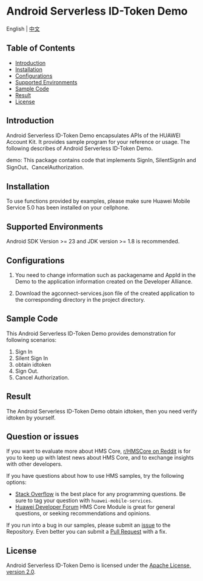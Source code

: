 # Android Serverless ID-Token Demo

English | [中文](https://github.com/HMS-Core/huawei-account-demo/blob/android_serverless_idtoken_scenarios/README_ZH.md) 


## Table of Contents

 * [Introduction](#introduction)
 * [Installation](#installation)
 * [Configurations](#configurations)
 * [Supported Environments](#supported-environments)
 * [Sample Code](#sample-code)
 * [Result](#result)
 * [License](#license)

## Introduction
Android Serverless ID-Token Demo encapsulates APIs of the HUAWEI Account Kit. It provides sample program for your reference or usage.
The following describes of Android Serverless ID-Token Demo.

demo: This package contains code that implements SignIn,  SilentSignIn and SignOut、CancelAuthorization.

## Installation
To use functions provided by examples, please make sure Huawei Mobile Service 5.0 has been installed on your cellphone.
## Supported Environments
Android SDK Version >= 23 and JDK version >= 1.8 is recommended.
	
## Configurations  

1. You need to change information such as packagename and AppId in the Demo to the application information created on the Developer Alliance.

2. Download the agconnect-services.json file of the created application to the corresponding directory in the project directory.


## Sample Code
This Android Serverless ID-Token Demo provides demonstration for following scenarios:
1. Sign In
2. Silent Sign In
3. obtain  idtoken
4. Sign Out.
5. Cancel Authorization.

## Result
The Android Serverless ID-Token Demo obtain idtoken, then you need verify idtoken by yourself.

## Question or issues
If you want to evaluate more about HMS Core,
[r/HMSCore on Reddit](https://www.reddit.com/r/HuaweiDevelopers/) is for you to keep up with latest news about HMS Core, and to exchange insights with other developers.

If you have questions about how to use HMS samples, try the following options:
- [Stack Overflow](https://stackoverflow.com/questions/tagged/huawei-mobile-services) is the best place for any programming questions. Be sure to tag your question with 
`huawei-mobile-services`.
- [Huawei Developer Forum](https://forums.developer.huawei.com/forumPortal/en/home?fid=0101187876626530001) HMS Core Module is great for general questions, or seeking recommendations and opinions.

If you run into a bug in our samples, please submit an [issue](https://github.com/HMS-Core/huawei-account-demo/issues) to the Repository. Even better you can submit a [Pull Request](https://github.com/HMS-Core/huawei-account-demo/pulls) with a fix.

##  License
Android Serverless ID-Token Demo is licensed under the [Apache License, version 2.0](http://www.apache.org/licenses/LICENSE-2.0).
